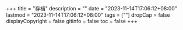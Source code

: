 +++
title = "存档"
description = ""
date = "2023-11-14T17:06:12+08:00"
lastmod = "2023-11-14T17:06:12+08:00"
tags = [""]
dropCap = false
displayCopyright = false
gitinfo = false
toc = false
+++
